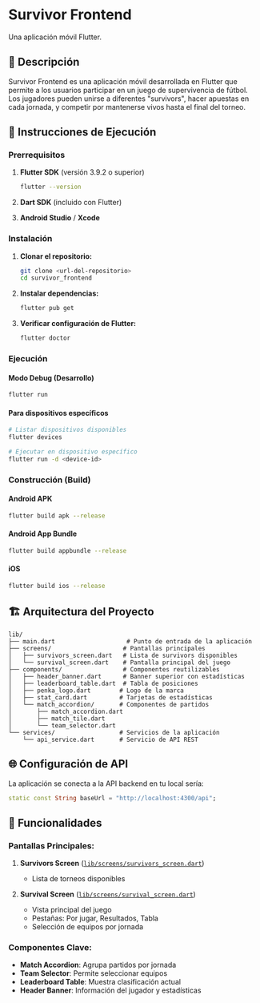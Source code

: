 # Survivor Frontend

Una aplicación móvil Flutter.

## 📱 Descripción

Survivor Frontend es una aplicación móvil desarrollada en Flutter que permite a los usuarios participar en un juego de supervivencia de fútbol. Los jugadores pueden unirse a diferentes "survivors", hacer apuestas en cada jornada, y competir por mantenerse vivos hasta el final del torneo.


## 🚀 Instrucciones de Ejecución

### Prerrequisitos

1. **Flutter SDK** (versión 3.9.2 o superior)
   ```bash
   flutter --version
   ```

2. **Dart SDK** (incluido con Flutter)

3. **Android Studio** / **Xcode** 



### Instalación

1. **Clonar el repositorio:**
   ```bash
   git clone <url-del-repositorio>
   cd survivor_frontend
   ```

2. **Instalar dependencias:**
   ```bash
   flutter pub get
   ```

3. **Verificar configuración de Flutter:**
   ```bash
   flutter doctor
   ```

### Ejecución

#### Modo Debug (Desarrollo)
```bash
flutter run
```


#### Para dispositivos específicos
```bash
# Listar dispositivos disponibles
flutter devices

# Ejecutar en dispositivo específico
flutter run -d <device-id>
```

### Construcción (Build)

#### Android APK
```bash
flutter build apk --release
```

#### Android App Bundle
```bash
flutter build appbundle --release
```

#### iOS
```bash
flutter build ios --release
```

## 🏗️ Arquitectura del Proyecto

```
lib/
├── main.dart                    # Punto de entrada de la aplicación
├── screens/                    # Pantallas principales
│   ├── survivors_screen.dart   # Lista de survivors disponibles
│   └── survival_screen.dart    # Pantalla principal del juego
├── components/                 # Componentes reutilizables
│   ├── header_banner.dart      # Banner superior con estadísticas
│   ├── leaderboard_table.dart  # Tabla de posiciones
│   ├── penka_logo.dart        # Logo de la marca
│   ├── stat_card.dart         # Tarjetas de estadísticas
│   └── match_accordion/       # Componentes de partidos
│       ├── match_accordion.dart
│       ├── match_tile.dart
│       └── team_selector.dart
└── services/                  # Servicios de la aplicación
    └── api_service.dart       # Servicio de API REST
```

## 🌐 Configuración de API

La aplicación se conecta a la API backend en tu local sería:

```dart
static const String baseUrl = "http://localhost:4300/api";
```

## 📱 Funcionalidades

### Pantallas Principales:

1. **Survivors Screen** ([`lib/screens/survivors_screen.dart`](lib/screens/survivors_screen.dart))
   - Lista de torneos disponibles

2. **Survival Screen** ([`lib/screens/survival_screen.dart`](lib/screens/survival_screen.dart))
   - Vista principal del juego
   - Pestañas: Por jugar, Resultados, Tabla
   - Selección de equipos por jornada

### Componentes Clave:

- **Match Accordion**: Agrupa partidos por jornada
- **Team Selector**: Permite seleccionar equipos
- **Leaderboard Table**: Muestra clasificación actual
- **Header Banner**: Información del jugador y estadísticas
